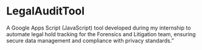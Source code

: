 # LegalAuditTool
A Google Apps Script (JavaScript) tool developed during my internship to automate legal hold tracking for the Forensics and Litigation team, ensuring secure data management and compliance with privacy standards.”
